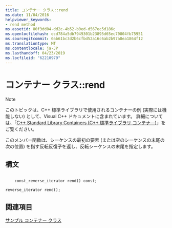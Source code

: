 ```yaml
---
title: コンテナー クラス::rend
ms.date: 11/04/2016
helpviewer_keywords:
- rend method
ms.assetid: 80f3dd04-dd2c-4b52-b0ed-d567ec5d186c
ms.openlocfilehash: ecd784a5db7949301b23895d65ec70804fb75951
ms.sourcegitcommit: 0ab61bc3d2b6cfbd52a16c6ab2b97a8ea1864f12
ms.translationtype: MT
ms.contentlocale: ja-JP
ms.lasthandoff: 04/23/2019
ms.locfileid: "62210979"
---
```

# <a name="container-classrend"></a>コンテナー クラス::rend

> [!NOTE]
> このトピックは、C++ 標準ライブラリで使用されるコンテナーの例 (実際には機能しない) として、Visual C++ ドキュメントに含まれています。 詳細については、「[C++ Standard Library Containers (C++ 標準ライブラリ コンテナ―)](../standard-library/stl-containers.md)」をご覧ください。

このメンバー関数は、シーケンスの最初の要素 (または空のシーケンスの末尾の次の位置) を指す反転反復子を返し、反転シーケンスの末尾を指定します。

## <a name="syntax"></a>構文

```

    const_reverse_iterator rend() const;

reverse_iterator rend();
```

## <a name="see-also"></a>関連項目

[サンプル コンテナー クラス](../standard-library/sample-container-class.md)<br/>
